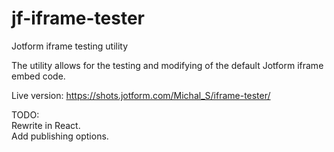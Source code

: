 # jf-iframe-tester
Jotform iframe testing utility

The utility allows for the testing and modifying of the default Jotform iframe embed code.

Live version:
https://shots.jotform.com/Michal_S/iframe-tester/

TODO:<br>
Rewrite in React.
<br>
Add publishing options.
